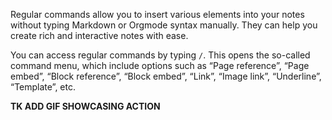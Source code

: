 Regular commands allow you to insert various elements into your notes without typing Markdown or Orgmode syntax manually. They can help you create rich and interactive notes with ease.

You can access regular commands by typing `/`. This opens the so-called command menu, which include options such as “Page reference”, “Page embed”, “Block reference”, “Block embed”, “Link”, “Image link”, “Underline”, “Template”, etc.

**TK ADD GIF SHOWCASING ACTION**